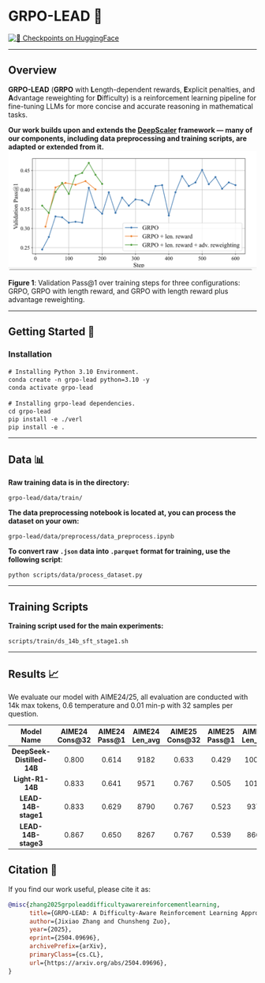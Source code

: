 # GRPO-LEAD 🎯

[![🤗 Checkpoints on HuggingFace](https://img.shields.io/badge/HuggingFace-Model-yellow)](https://huggingface.co/PlanePaper/LEAD-14B)

---

## Overview

**GRPO-LEAD** (**GRPO** with **L**ength-dependent rewards, **E**xplicit penalties, and **A**dvantage reweighting for **D**ifficulty) is a reinforcement learning pipeline for fine-tuning LLMs for more concise and accurate reasoning in mathematical tasks.

**Our work builds upon and extends the [DeepScaler](https://github.com/agentica-project/rllm) framework — many of our components, including data preprocessing and training scripts, are adapted or extended from it.**
![image-20250412005231869](./figrue/validation_trend.png)

**Figure 1**: Validation Pass@1 over training steps for three configurations: GRPO, GRPO with length reward, and GRPO with length reward plus advantage reweighting.

---

## Getting Started 🔧

### Installation

```
# Installing Python 3.10 Environment.
conda create -n grpo-lead python=3.10 -y
conda activate grpo-lead

# Installing grpo-lead dependencies.
cd grpo-lead
pip install -e ./verl
pip install -e .
```

---

## Data 📊

**Raw training data is in the directory:**

```
grpo-lead/data/train/
```

**The data preprocessing notebook is located at, you can process the dataset on your own:**

```
grpo-lead/data/preprocess/data_preprocess.ipynb
```

**To convert raw `.json` data into `.parquet` format for training, use the following script**:

```
python scripts/data/process_dataset.py
```

---

## Training Scripts

**Training script used for the main experiments:**

```
scripts/train/ds_14b_sft_stage1.sh
```

---

## Results 📈

We evaluate our model with AIME24/25,  all evaluation are conducted with 14k max tokens, 0.6 temperature and 0.01 min-p with 32 samples per question. 

| **Model Name**   | **AIME24 Cons@32** | **AIME24 Pass@1** | **AIME24 Len_avg** | **AIME25 Cons@32** | **AIME25 Pass@1** | **AIME25 Len_avg** |
|:----------------:|:------------------:|:------------------:|:------------------:|:------------------:|:------------------:|:------------------:|
| **DeepSeek-Distilled-14B** | 0.800              | 0.614              | 9182               | 0.633              | 0.429              | 10046              |
| **Light-R1-14B** | 0.833              | 0.641              | 9571               | 0.767              | 0.505              | 10194              |
| **LEAD-14B-stage1**  | 0.833              | 0.629              | 8790               | 0.767              | 0.523              | 9371               |
| **LEAD-14B-stage3**  | 0.867              | 0.650              | 8267               | 0.767              | 0.539              | 8668               |

## Citation 📖

If you find our work useful, please cite it as:

```bibtex
@misc{zhang2025grpoleaddifficultyawarereinforcementlearning,
      title={GRPO-LEAD: A Difficulty-Aware Reinforcement Learning Approach for Concise Mathematical Reasoning in Language Models}, 
      author={Jixiao Zhang and Chunsheng Zuo},
      year={2025},
      eprint={2504.09696},
      archivePrefix={arXiv},
      primaryClass={cs.CL},
      url={https://arxiv.org/abs/2504.09696}, 
}
```
